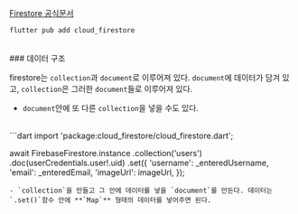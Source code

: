 [Firestore 공식문서](https://firebase.google.com/docs/firestore/quickstart)
```dart
flutter pub add cloud_firestore
```
<br>
### 데이터 구조

firestore는 `collection`과 `document`로 이루어져 있다. `document`에 데이터가 담겨 있고, `collection`은 그러한 `document`들로 이루어져 있다.
- `document`안에 또 다른 `collection`을 넣을 수도 있다.
<br>
```dart
import 'package:cloud_firestore/cloud_firestore.dart';

await FirebaseFirestore.instance
		.collection('users')
		.doc(userCredentials.user!.uid)
		.set({
	'username': _enteredUsername,
	'email': _enteredEmail,
	'imageUrl': imageUrl,
});
```
- `collection`을 만들고 그 안에 데이터를 넣을 `document`를 만든다. 데이터는 `.set()`함수 안에 **`Map`** 형태의 데이터를 넣어주면 된다. 